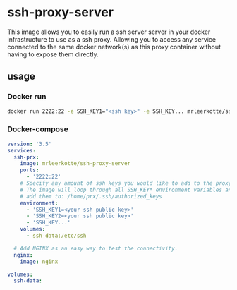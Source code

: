 # ssh-proxy-server
This image allows you to easily run a ssh server server in your docker
infrastructure to use as a ssh proxy. Allowing you to access any service
connected to the same docker network(s) as this proxy container without having 
to expose them directly.

## usage
### Docker run
```bash
docker run 2222:22 -e SSH_KEY1="<ssh key>" -e SSH_KEY... mrleerkotte/ssh-proxy-server
```

### Docker-compose
```yaml
version: '3.5'
services:
  ssh-prx:
    image: mrleerkotte/ssh-proxy-server
    ports:
      - '2222:22'
    # Specify any amount of ssh keys you would like to add to the proxy.
    # The image will loop through all SSH_KEY* environment variables and
    # add them to: /home/prx/.ssh/authorized_keys
    environment:
      - 'SSH_KEY1=<your ssh public key>'
      - 'SSH_KEY2=<your ssh public key>'
      - 'SSH_KEY...'
    volumes:
      - ssh-data:/etc/ssh

  # Add NGINX as an easy way to test the connectivity.
  nginx:
    image: nginx

volumes:
  ssh-data:
```